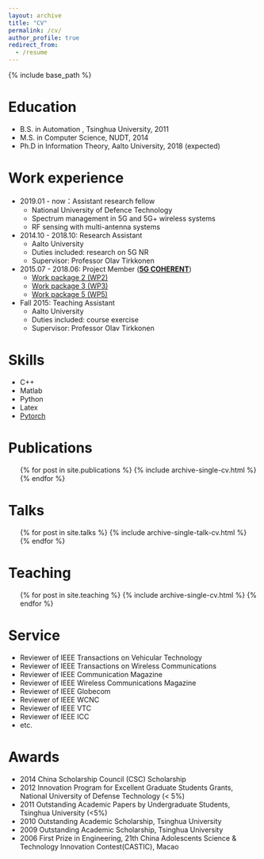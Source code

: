 ```yaml
---
layout: archive
title: "CV"
permalink: /cv/
author_profile: true
redirect_from:
  - /resume
---
```


{% include base_path %}

Education
======
* B.S. in Automation , Tsinghua University, 2011
* M.S. in Computer Science, NUDT, 2014
* Ph.D in Information Theory, Aalto University, 2018 (expected)

Work experience
======
* 2019.01 - now：Assistant research fellow
  * National University of Defence Technology
  * Spectrum management in 5G and 5G+ wireless systems
  * RF sensing with multi-antenna systems
* 2014.10 - 2018.10: Research Assistant
  * Aalto University
  * Duties included: research on 5G NR
  * Supervisor: Professor Olav Tirkkonen
* 2015.07 - 2018.06: Project Member ([<b>5G COHERENT</b>](http://www.ict-coherent.eu/))
  * [Work package 2 (WP2)](http://www.ict-coherent.eu/coherent/wp-content/uploads/2016/10/COHERENT_D2_2_PU_v1.0.pdf) 
  * [Work package 3 (WP3)](http://www.ict-coherent.eu/coherent/wp-content/uploads/2018/03/COHERENT_D3.2_V1.0.pdf)
  * [Work package 5 (WP5)](http://www.ict-coherent.eu/coherent/wp-content/uploads/2018/03/COHERENT_D5.2_v1.0.pdf)
* Fall 2015: Teaching Assistant
  * Aalto University
  * Duties included: course exercise 
  * Supervisor: Professor Olav Tirkkonen


Skills
======
* C++
* Matlab
* Python
* Latex
* [Pytorch](https://pytorch.org/)

Publications
======
  <ul>{% for post in site.publications %}
    {% include archive-single-cv.html %}
  {% endfor %}</ul>
  
Talks
======
  <ul>{% for post in site.talks %}
    {% include archive-single-talk-cv.html %}
  {% endfor %}</ul>
  
Teaching
======
  <ul>{% for post in site.teaching %}
    {% include archive-single-cv.html %}
  {% endfor %}</ul>
  
Service 
======
* Reviewer of IEEE Transactions on Vehicular Technology 
* Reviewer of IEEE Transactions on Wireless Communications
* Reviewer of IEEE Communication Magazine
* Reviewer of IEEE Wireless Communications Magazine
* Reviewer of IEEE Globecom
* Reviewer of IEEE WCNC
* Reviewer of IEEE VTC
* Reviewer of IEEE ICC
* etc.

Awards
======
* 2014 China Scholarship Council (CSC) Scholarship
* 2012 Innovation Program for Excellent Graduate Students Grants, National University of Defense Technology (< 5%)
* 2011 Outstanding Academic Papers by Undergraduate Students, Tsinghua University (<5%)
* 2010 Outstanding Academic Scholarship, Tsinghua University
* 2009 Outstanding Academic Scholarship, Tsinghua University
* 2006 First Prize in Engineering, 21th China Adolescents Science & Technology Innovation Contest(CASTIC), Macao
